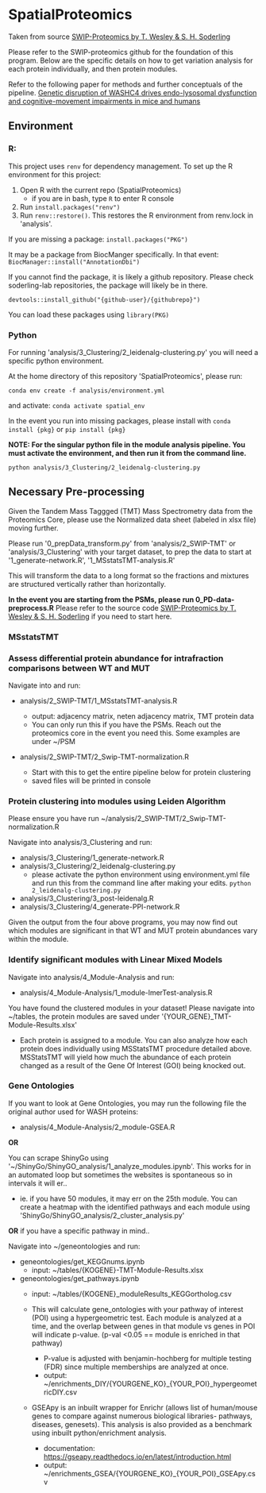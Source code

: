 # SpatialProteomics

Taken from source [SWIP-Proteomics by T. Wesley & S. H. Soderling](https://github.com/soderling-lab/SwipProteomics?tab=readme-ov-file)

Please refer to the SWIP-proteomics github for the foundation of this program. Below are the specific details on how to get variation analysis for each protein individually, and then protein modules.

Refer to the following paper for methods and further conceptuals of the pipeline. [Genetic disruption of WASHC4 drives endo-lysosomal dysfunction and cognitive-movement impairments in mice and humans](https://elifesciences.org/articles/61590) 


## Environment
### R:
This project uses `renv` for dependency management. To set up the R environment for this project:
1. Open R with the current repo (SpatialProteomics)
    - if you are in bash, type `R` to enter R console
2. Run `install.packages("renv")`
3. Run `renv::restore()`. This restores the R environment from renv.lock in 'analysis'.

If you are missing a package:
`install.packages("PKG")`

It may be a package from BiocManger specifically. In that event:
`BiocManager::install("AnnotationDbi")`


If you cannot find the package, it is likely a github repository. Please check soderling-lab repositories, the package will likely be in there.

`devtools::install_github("{github-user}/{githubrepo}")`

You can load these packages using `library(PKG)`

### Python

For running 'analysis/3_Clustering/2_leidenalg-clustering.py' you will need a specific python environment. 

At the home directory of this repository 'SpatialProteomics', please run:

`conda env create -f analysis/environment.yml` 

and activate:
`conda activate spatial_env`

In the event you run into missing packages, please install with `conda install {pkg}` or `pip install {pkg}`

**NOTE: For the singular python file in the module analysis pipeline. You must activate the environment, and then run it from the command line.**

`python analysis/3_Clustering/2_leidenalg-clustering.py`

## Necessary Pre-processing
Given the Tandem Mass Taggged (TMT) Mass Spectrometry data from the Proteomics Core, please use the Normalized data sheet (labeled in xlsx file) moving further.

Please run '0_prepData_transform.py' from 'analysis/2_SWIP-TMT' or 'analysis/3_Clustering' with your target dataset, to prep the data to start at '1_generate-network.R', '1_MSstatsTMT-analysis.R'

This will transform the data to a long format so the fractions and mixtures are structured vertically rather than horizontally.

**In the event you are starting from the PSMs, please run 0_PD-data-preprocess.R** 
Please refer to the source code [SWIP-Proteomics by T. Wesley & S. H. Soderling](https://github.com/soderling-lab/SwipProteomics?tab=readme-ov-file) if you need to start here. 

### MSstatsTMT
### Assess differential protein abundance for intrafraction comparisons between WT and MUT

Navigate into and run: 
- analysis/2_SWIP-TMT/1_MSstatsTMT-analysis.R
    - output: adjacency matrix, neten adjacency matrix, TMT protein data
     - You can only run this if you have the PSMs. Reach out the proteomics core in the event you need this. Some examples are under ~/PSM

- analysis/2_SWIP-TMT/2_Swip-TMT-normalization.R
    - Start with this to get the entire pipeline below for protein clustering
    - saved files will be printed in console

### Protein clustering into modules using Leiden Algorithm

Please ensure you have run ~/analysis/2_SWIP-TMT/2_Swip-TMT-normalization.R

Navigate into analysis/3_Clustering and run:
- analysis/3_Clustering/1_generate-network.R
- analysis/3_Clustering/2_leidenalg-clustering.py
    - please activate the python environment using environment.yml file and run this from the command line after making your edits. `python 2_leidenalg-clustering.py`
- analysis/3_Clustering/3_post-leidenalg.R
- analysis/3_Clustering/4_generate-PPI-network.R

Given the output from the four above programs, you may now find out which modules are significant in that WT and MUT protein abundances vary within the module.

### Identify significant modules with Linear Mixed Models
Navigate into analysis/4_Module-Analysis and run:
- analysis/4_Module-Analysis/1_module-lmerTest-analysis.R

You have found the clustered modules in your dataset! Please navigate into ~/tables, the protein modules are saved under '{YOUR_GENE}_TMT-Module-Results.xlsx'
 - Each protein is assigned to a module. You can also analyze how each protein does individually using MSStatsTMT procedure detailed above. MSStatsTMT will yield how much the abundance of each protein changed as a result of the Gene Of Interest (GOI) being knocked out.

### Gene Ontologies
If you want to look at Gene Ontologies, you may run the following file the original author used for WASH proteins:
- analysis/4_Module-Analysis/2_module-GSEA.R

**OR**

You can scrape ShinyGo using '~/ShinyGo/ShinyGO_analysis/1_analyze_modules.ipynb'. This works for in an automated loop but sometimes the websites is spontaneous so in intervals it will er.. 
- ie. if you have 50 modules, it may err on the 25th module.
You can create a heatmap with the identified pathways and each module using 'ShinyGo/ShinyGO_analysis/2_cluster_analysis.py'

**OR** if you have a specific pathway in mind..

Navigate into ~/geneontologies and run:
 - geneontologies/get_KEGGnums.ipynb 
    - input: ~/tables/{KOGENE}-TMT-Module-Results.xlsx
 - geneontologies/get_pathways.ipynb
    - input: ~/tables/{KOGENE}_moduleResults_KEGGortholog.csv
    - This will calculate gene_ontologies with your pathway of interest (POI) using a hypergeometric test. Each module is analyzed at a time, and the overlap between genes in that module vs genes in POI will indicate p-value. (p-val <0.05 == module is enriched in that pathway) 
        - P-value is adjusted with benjamin-hochberg for multiple testing (FDR) since multiple memberships are analyzed at once.
        - output: ~/enrichments_DIY/{YOURGENE_KO}_{YOUR_POI}_hypergeometricDIY.csv

    - GSEApy is an inbuilt wrapper for Enrichr (allows list of human/mouse genes to compare against numerous biological libraries- pathways, diseases, genesets). This analysis is also provided as a benchmark using inbuilt python/enrichment analysis.
        - documentation: https://gseapy.readthedocs.io/en/latest/introduction.html
        - output: ~/enrichments_GSEA/{YOURGENE_KO}_{YOUR_POI}_GSEApy.csv
